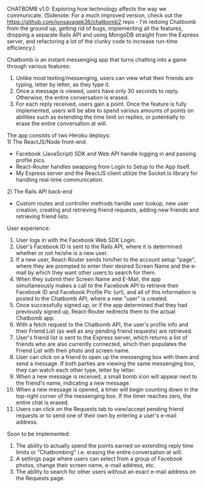 CHATBOMB v1.0: Exploring how technology affects the way we communicate.
(Sidenote: For a much improved version, check out the https://github.com/jonsavagek36/chatbomb2 repo - I'm redoing Chatbomb from the ground up, getting rid of bugs, implementing all the features, dropping a separate Rails API and using MongoDB straight from the Express server, and refactoring a lot of the clunky code to increase run-time efficiency.)

Chatbomb is an instant messenging app that turns chatting into a game through various features:
<ol>
<li>Unlike most texting/messenging, users can view what their friends are typing, letter by letter, as they type it.</li>
<li>Once a message is viewed, users have only 30 seconds to reply.  Otherwise, the entire conversation is erased.</li>
<li>For each reply received, users gain a point.  Once the feature is fully implemented, users will be able to spend
   various amounts of points on abilities such as extending the time limit on replies, or potentially to erase the
   entire conversation at will.</li>
</ol>
The app consists of two Heroku deploys:<br />
1) The ReactJS/Node front-end.
<ul>
<li>Facebook (JavaScript) SDK and Web API handle logging in and passing profile pics.</li>
<li>React-Router handles swapping from Login to Setup to the App itself.</li>
<li>My Express server and the ReactJS client utilize the Socket.io library for handling real-time communication.</li>
</ul>
2) The Rails API back-end
<ul>
<li>Custom routes and controller methods handle user lookup, new user creation, creating and retrieving friend requests, 
adding new friends and retrieving friend lists.</li>
</ul>

User experience:
<ol>
<li>User logs in with the Facebook Web SDK Login.</li>
<li>User's Facebook ID is sent to the Rails API, where it is determined whether or not he/she is a new user.</li>
<li>If a new user, React-Router sends him/her to the account setup "page", where they are prompted to enter their
   desired Screen Name and the e-mail by which they want other users to search for them.</li>
<li>When they submit their Screen Name and E-Mail, the app simultaneously makes a call to the Facebook API to retrieve
   their Facebook ID and Facebook Profile Pic (url), and all of this information is posted to the Chatbomb API,
   where a new "user" is created.</li>
<li>Once successfully signed up, or if the app determined that they had previously signed up, React-Router redirects them
   to the actual Chatbomb app.</li>
<li>With a fetch request to the Chatbomb API, the user's profile info and their Friend List (as well as any pending friend
   requests) are retrieved.</li>
<li>User's friend list is sent to the Express server, which returns a list of friends who are also currently connected, which
   then populates the Friend List with their photo and screen name.</li>
<li>User can click on a friend to open up the messenging box with them and send a message.  If both parties are viewing the
   same messenging box, they can watch each other type, letter by letter.</li>
<li>When a new message is received, a small bomb icon will appear next to the friend's name, indicating a new message.
<li>When a new message is opened, a timer will begin counting down in the top-right corner of the messenging box.  If the        timer reaches zero, the entire chat is erased.</li>
<li>Users can click on the Requests tab to view/accept pending friend requests or to send one of their own by entering a 
    user's e-mail address.</li>
</ol>   
Soon to be implemented:
<ol>
<li>The ability to actually spend the points earned on extending reply time limits or "Chatbombing" i.e. erasing the entire
conversation at will.</li>
<li>A settings page where users can select from a group of Facebook photos, change their screen name, e-mail address, etc.</li>
<li>The ability to search for other users without an exact e-mail address on the Requests page.</li>
</ol>
